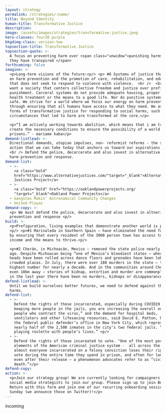 ```yaml
---
layout: strategy
permalink: /strategies/:name/
title: Beyond Identity
human-title: Transformative Justice
description:
image: /assets/images/strategies/transformative-justice.jpeg
hero-classes: four20 purple
bkgdimg-class: version-two
topsection-title: Transformative Justice
topsection-quote: >-
  A focus on preventing harm over <span class="unwidow">punishing harms once
  they have transpired </span>
forthcoming: false
imagine: >-
  <p>Long-term visions of the future:<p/> <p> #6 Systems of justice that center
  on harm prevention and the promotion of care, rehabilitation, and education,
  that does not seek to respond to violence with violence.  <br />  <br />  We
  want a society that centers collective freedom and justice over profit and
  punishment. Carceral systems do not provide adequate housing, proper mental
  health treatment or the means to a good life. Nor do punitive systems keep us
  safe. We strive for a world where we focus our energy on harm prevention,
  through ensuring that all humans have access to what they need. We aspire to
  forms of transformative justice for responding to social harms, such that the
  circumstances that led to harm are transformed at the core.</p>

  <p>“I am actively working towards abolition. which means that i am trying to
  create the necessary conditions to ensure the possibility of a world without
  prisons.” - mariame kaba</p>
demand-listlead: >-
  Directional demands, utopian impulses, non- reformist reforms - the small
  action that we can take today that anchors us toward our aspirations. <br />
  <br /> Defund the police, decarcerate and also invest in alternative modes of 
  harm prevention and response.
demand-list:
  - >-
    <a class="bold"
    href="https://www.alternativejustices.com/"target="_blank">Alternative
    Justices Project</a>
  - >-
    <a class="bold" href="https://oaklandpowerprojects.org/
    "target="_blank">Oakland Power Projects</a>
  - Gangstas Makin’ Astronomical Community Changes
  - United Playaz
demand-copy: >-
  <p> We must defund the police, decarcerate and also invest in altnerive harm
  prevention and response <p/> 
build: >-
  <p>Prefiguration, living examples that demonstrate another world is possible:
  <p/> <p>#1 Marinaleda in Southern Spain — have eliminated the need for police
  by ensuring that every resident of the 3000 person town has access to housing,
  income and the means to thrive.<p/>

  <p>#2 Cherán, in Michoacán, Mexico — removed the state police nearly a decade
  ago. Despite Michoacan being “one of Mexico’s bloodiest states — where severed
  heads have been rolled across dance floors and grenades have been lobbed into
  crowded plazas. In July, there were over 180 murders in the state — the
  highest number for nearly a decade. And in the communities around Cheran — not
  even 10km away — stories of kidnap, extortion and murder are commonplace.” —
  in the last year there have been no murders, kidnaps or disappearances.<p/>
defend-listlead: >-
  Until we build ourselves better futures, we need to defend against the worst
  harms.
defend-list:
  - >-
    Defend the rights of those incarcerated, especially during COVID19 - “By
    keeping more people in the jails, you are increasing the overall number of
    people who contract the virus,” and the demand for hospital beds,
    ventilators and other lifesaving resources, said David E. Patton, head of
    the federal public defender’s office in New York City, which represents
    nearly half of the 2,500 inmates in the city’s two federal jails. “They are
    playing roulette with people’s lives.” <p/>
  - >-
    Defend the rights of those incareated to vote. "One of the most perverse
    elements of the American criminal justice system -  all across the country,
    almost everyone incarcerated on a felony conviction loses their right to
    vote during the entire time they spend in prison, and often for long periods
    even after their release — a phenomenon advocates refer to as “civic
    death.”</p>
defend-copy:
action: >-
  <p>Join our strategy group! We are currently looking for campaigners and
  social media strategists to join our group. Please sign up to join Beyond
  Return with this form and join one of our recurring onboarding sessions on
  Sunday (we announce those on Twitter)!</p>
---
```

incoming
